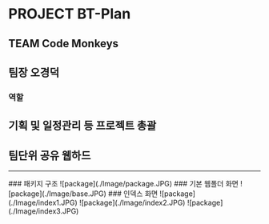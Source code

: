 PROJECT BT-Plan
================
TEAM Code Monkeys
------------
## 팀장 오경덕
### 역할
## 기획 및 일정관리 등 프로젝트 총괄
## 팀단위 공유 웹하드
<hr>
### 패키지 구조
![package](./Image/package.JPG)
### 기본 웹폴더 화면
![package](./Image/base.JPG)
### 인덱스 화면
![package](./Image/index1.JPG)
![package](./Image/index2.JPG)
![package](./Image/index3.JPG)
